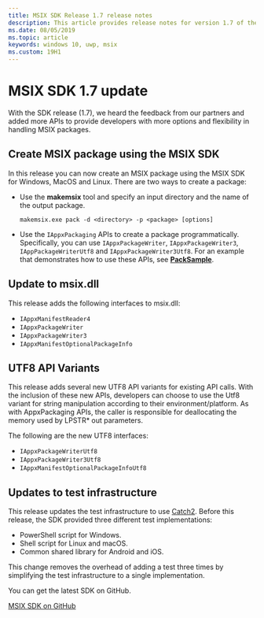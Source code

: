 ```yaml
---
title: MSIX SDK Release 1.7 release notes
description: This article provides release notes for version 1.7 of the MSIX SDK. This SDK is available on GitHub.
ms.date: 08/05/2019
ms.topic: article
keywords: windows 10, uwp, msix
ms.custom: 19H1
---
```


# MSIX SDK 1.7 update

With the SDK release (1.7), we heard the feedback from our partners and added more APIs to provide developers with more options and flexibility in handling MSIX packages.

## Create MSIX package using the MSIX SDK

In this release you can now create an MSIX package using the MSIX SDK for Windows, MacOS and Linux. There are two ways to create a package:

- Use the **makemsix** tool and specify an input directory and the name of the output package.

    ```console
    makemsix.exe pack -d <directory> -p <package> [options]
    ```
    
- Use the `IAppxPackaging` APIs to create a package programmatically. Specifically, you can use `IAppxPackageWriter`, `IAppxPackageWriter3`, `IAppPackageWriterUtf8` and `IAppxPackageWriter3Utf8`. For an example that demonstrates how to use these APIs, see [**PackSample**](https://github.com/microsoft/msix-packaging/tree/master/sample/PackSample). 

## Update to msix.dll

This release adds the following interfaces to msix.dll:

- `IAppxManifestReader4`
- `IAppxPackageWriter`
- `IAppxPackageWriter3`
- `IAppxManifestOptionalPackageInfo`

## UTF8 API Variants

This release adds several new UTF8 API variants for existing API calls. With the inclusion of these new APIs, developers can choose to use the Utf8 variant for string manipulation according to their environment/platform. As with AppxPackaging APIs, the caller is responsible for deallocating the memory used by LPSTR* out parameters.

The following are the new UTF8 interfaces:

- `IAppxPackageWriterUtf8`
- `IAppxPackageWriter3Utf8`
- `IAppxManifestOptionalPackageInfoUtf8`

## Updates to test infrastructure

This release updates the test infrastructure to use [Catch2](https://github.com/catchorg/Catch2). Before this release, the SDK provided three different test implementations:

- PowerShell script for Windows.
- Shell script for Linux and macOS.
- Common shared library for Android and iOS.

This change removes the overhead of adding a test three times by simplifying the test infrastructure to a single implementation.

You can get the latest SDK on GitHub.

<div class="nextstepaction"><p><a class="x-hidden-focus" href="https://github.com/Microsoft/msix-packaging/tree/release_v1.7" data-linktype="external">MSIX SDK on GitHub</a></p></div>
